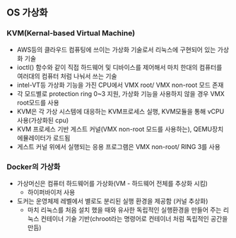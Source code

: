 ## OS 가상화
### KVM(Kernal-based Virtual Machine)
* AWS등의 클라우드 컴퓨팅에 쓰이는 가상화 기술로서 리눅스에 구현되어 있는 가상화 기술
* ioctl() 함수와 같이 직접 하드웨어 및 디바이스를 제어해서 마치 한대의 컴퓨터를 여러대의 컴퓨터 처럼 나눠서 쓰는 기술
* intel-VT등 가상화 기능을 가진 CPU에서 VMX root/ VMX non-root 모드 존재
* 각 모드별로 protection ring 0~3 지원, 가상화 기능을 사용하지 않을 경우 VMX root모드를 사용
* KVM은 각 가상 시스템에 대응하는 KVM프로세스 실행, KVM모듈을 통해 vCPU사용(가상화된 cpu)
* KVM 프로세스 기반 게스트 커널(VMX non-root 모드를 사용하는), QEMU장치 에뮬레이터가 로드됨
* 게스트 커널 위에서 실행되는 응용 프로그램은 VMX non-root/ RING 3를 사용
  
### Docker의 가상화
* 가상머신은 컴퓨터 하드웨어를 가상화(VM - 하드웨어 전체를 추상화 시킴)
  * 하이퍼바이저 사용
* 도커는 운영체제 레벨에서 별로도 분리된 실행 환경을 제공함 (커널 추상화)
  * 마치 리눅스를 처음 설치 했을 때와 유사한 독립적인 실행환경을 만들어 주는 리눅스 컨테이너 기술 기반(chroot라는 명령어로 컨테이너 처럼 독립적인 공간을 만듬)